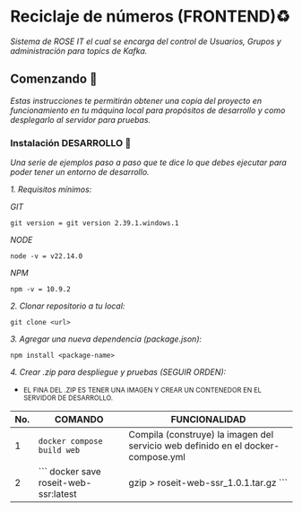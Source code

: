 # Reciclaje de números (FRONTEND)♻️

_Sistema de ROSE IT el cual se encarga del control de Usuarios, Grupos y administración para topics de Kafka._

## Comenzando 🚀

_Estas instrucciones te permitirán obtener una copia del proyecto en funcionamiento en tu máquina local para propósitos de desarrollo y como desplegarlo al servidor para pruebas._

### Instalación DESARROLLO 🔧

_Una serie de ejemplos paso a paso que te dice lo que debes ejecutar para poder tener un entorno de desarrollo._

_1. Requisitos mínimos:_

_GIT_

```
git version = git version 2.39.1.windows.1
```

_NODE_

```
node -v = v22.14.0
```

_NPM_

```
npm -v = 10.9.2
```

_2. Clonar repositorio a tu local:_

```
git clone <url>
```

_3. Agregar una nueva dependencia (package.json):_

```
npm install <package-name>
```

_4. Crear .zip para despliegue y pruebas (SEGUIR ORDEN):_

* <small>EL FINA DEL .ZIP ES TENER UNA IMAGEN Y CREAR UN CONTENEDOR EN EL SERVIDOR DE DESARROLLO.</small>

| No. |COMANDO                           | FUNCIONALIDAD|
|--   |--                                |--            |
|1    | ``` docker compose build web ``` |Compila (construye) la imagen del servicio web definido en el docker-compose.yml|
|2    | ``` docker  save  roseit-web-ssr:latest  |  gzip  >  roseit-web-ssr_1.0.1.tar.gz ``` |Exporta la imagen `roseit-web-ssr:latest` a un tar (stdout), lo comprime con `gzip` y guarda el archivo `roseit-web-ssr_1.0.1.tar.gz` (contraparte de `docker load`).|

